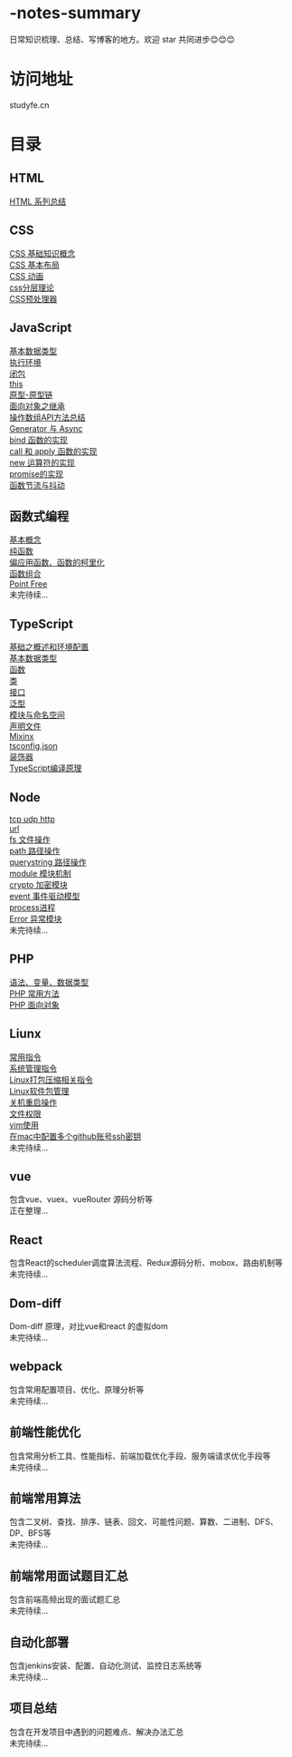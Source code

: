 # -notes-summary
日常知识梳理、总结、写博客的地方。欢迎 star 共同进步😊😊😊

# 访问地址
studyfe.cn

# 目录

## HTML
<a href="https:/www.studyfe.cn/2017/05/10/html/html/">HTML 系列总结</a>
## CSS
<a href="https:/www.studyfe.cn/2017/06/11/css/base-concepts/">CSS 基础知识概念</a><br/>
<a href="https:/www.studyfe.cn/2017/06/15/css/base-layout/">CSS 基本布局</a><br/>
<a href="https:/www.studyfe.cn/2017/06/20/css/css-animation/">CSS 动画</a><br/>
<a href="https:/www.studyfe.cn/2017/06/22/css/css-layered/">css分层理论</a><br/>
<a href="https:/www.studyfe.cn/2017/07/01/css/css-preprocessor/">CSS预处理器</a><br/>
## JavaScript
<a href="https:/www.studyfe.cn/2019/02/12/javascript/type/">基本数据类型</a><br/>
<a href="https:/www.studyfe.cn/2019/02/20/javascript/voao/">执行环境</a><br/>
<a href="https:/www.studyfe.cn/2019/02/25/javascript/closure/">闭包</a><br/>
<a href="https:/www.studyfe.cn/2019/03/05/javascript/this/">this</a><br/>
<a href="https:/www.studyfe.cn/2019/03/10/javascript/prototype/">原型-原型链</a><br/>
<a href="https:/www.studyfe.cn/2019/03/15/javascript/inheritance/">面向对象之继承</a><br/>
<a href="https:/www.studyfe.cn/2019/03/20/javascript/api/">操作数组API方法总结</a><br/>
<a href="https:/www.studyfe.cn/2019/08/26/javascript/generator-async/">Generator 与 Async</a><br/>
<a href="https:/www.studyfe.cn/2019/04/21/javascript/bind/">bind 函数的实现</a><br/>
<a href="https:/www.studyfe.cn/2019/04/22/javascript/call/">call 和 apply 函数的实现</a><br/>
<a href="https:/www.studyfe.cn/2019/04/27/javascript/new/">new 运算符的实现</a><br/>
<a href="https:/www.studyfe.cn/2019/06/11/javascript/promise/">promise的实现</a><br/>
<a href="https:/www.studyfe.cn/2019/05/15/javascript/debounce/">函数节流与抖动</a><br/>
## 函数式编程
<a href="https:/www.studyfe.cn/2019/07/12/javascript/functionalbase/">基本概念</a><br/>
<a href="https:/www.studyfe.cn/2019/07/15/javascript/functionalpurity/">纯函数</a><br/>
<a href="https:/www.studyfe.cn/2019/07/17/javascript/functioncurrying/">偏应用函数、函数的柯里化</a><br/>
<a href="https:/www.studyfe.cn/2019/07/22/javascript/functionalcombination/">函数组合</a><br/>
<a href="https:/www.studyfe.cn/2019/07/25/javascript/functionalpoint/">Point Free</a><br/>
未完待续...

## TypeScript
<a href="https:/www.studyfe.cn/2019/05/15/typescript/envconfig/">基础之概述和环境配置</a><br/>
<a href="https:/www.studyfe.cn/2019/05/23/typescript/basedatatype/">基本数据类型</a><br/>
<a href="https:/www.studyfe.cn/2019/05/16/typescript/function/">函数</a><br/>
<a href="https:/www.studyfe.cn/2019/05/17/typescript/class/">类</a><br/>
<a href="https:/www.studyfe.cn/2019/05/18/typescript/interfaces/">接口</a><br/>
<a href="https:/www.studyfe.cn/2019/05/22/typescript/generics/">泛型</a><br/>
<a href="https:/www.studyfe.cn/2019/06/15/typescript/module/">模块与命名空间</a><br/>
<a href="https:/www.studyfe.cn/2019/06/20/typescript/declarefile/">声明文件</a><br/>
<a href="https:/www.studyfe.cn/2019/07/02/typescript/mixinx/">Mixinx</a><br/>
<a href="https:/www.studyfe.cn/2019/07/15/typescript/tsconfig/">tsconfig.json</a><br/>
<a href="https:/www.studyfe.cn/2019/07/18/typescript/decorators/">装饰器</a><br/>
<a href="https:/www.studyfe.cn/2019/08/05/typescript/compilationprinciple/">TypeScript编译原理</a><br/>

## Node
<a href="https:/www.studyfe.cn/2019/03/23/node/http/">tcp udp http</a><br/>
<a href="https:/www.studyfe.cn/2019/03/28/node/url/">url</a><br/>
<a href="https:/www.studyfe.cn/2019/04/01/node/fs/">fs 文件操作</a><br/>
<a href="https:/www.studyfe.cn/2019/04/02/node/path/">path 路径操作</a><br/>
<a href="https:/www.studyfe.cn/2019/04/04/node/querystring/">querystring 路径操作</a><br/>
<a href="https:/www.studyfe.cn/2019/04/05/node/module/">module 模块机制</a><br/>
<a href="https:/www.studyfe.cn/2019/04/08/node/crypto/">crypto 加密模块</a><br/>
<a href="https:/www.studyfe.cn/2019/04/10/node/event/">event 事件驱动模型</a><br/>
<a href="https:/www.studyfe.cn/2019/04/12/node/process/">process进程</a><br/>
<a href="https:/www.studyfe.cn/2019/04/14/node/error/">Error 异常模块</a><br/>
未完待续...

## PHP
<a href="https://www.study.cn/2017/01/23/php/base/">语法、变量、数据类型</a><br/>
<a href="https://www.study.cn/2017/01/23/php/method/">PHP 常用方法</a><br/>
<a href="https://www.study.cn/2017/01/23/php/oop/">PHP 面向对象</a><br/>

## Liunx
<a href="https://www.study.cn/2018/06/23/linux/instructions/">常用指令</a><br/>
<a href="https://www.study.cn/2018/07/02/linux/system/">系统管理指令</a><br/>
<a href="https://www.study.cn/2018/07/10/linux/compression/">Linux打包压缩相关指令</a><br/>
<a href="https://www.study.cn/2018/07/12/linux/package/">Linux软件包管理</a><br/>
<a href="https://www.study.cn/2018/07/16/linux/shutdown/">关机重启操作</a><br/>
<a href="https://www.study.cn/2018/07/25/linux/fileauth/">文件权限</a><br/>
<a href="https://www.study.cn/2018/07/28/linux/vim/">vim使用</a><br/>
<a href="https://www.study.cn/2018/08/10/linux/git/">在mac中配置多个github账号ssh密钥</a><br/>
未完待续...

## vue 
包含vue、vuex、vueRouter 源码分析等</br>
正在整理...

## React
包含React的scheduler调度算法流程、Redux源码分析、mobox、路由机制等</br>
未完待续...

## Dom-diff
Dom-diff 原理，对比vue和react 的虚拟dom</br>
未完待续...

## webpack
包含常用配置项目、优化、原理分析等</br>
未完待续...

## 前端性能优化
包含常用分析工具、性能指标、前端加载优化手段、服务端请求优化手段等</br>
未完待续...

## 前端常用算法
包含二叉树、查找、排序、链表、回文、可能性问题、算数、二进制、DFS、DP、BFS等</br>
未完待续...

## 前端常用面试题目汇总
包含前端高频出现的面试题汇总</br>
未完待续...

## 自动化部署
包含jenkins安装、配置、自动化测试、监控日志系统等</br>
未完待续...

## 项目总结
包含在开发项目中遇到的问题难点、解决办法汇总</br>
未完待续...


